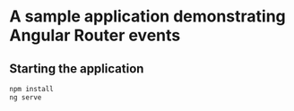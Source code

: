 # A sample application demonstrating Angular Router events

## Starting the application
```bash
npm install
ng serve
```
